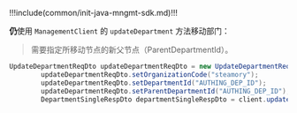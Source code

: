 !!!include(common/init-java-mngmt-sdk.md)!!!

**仍**使用 `ManagementClient` 的 `updateDepartment` 方法移动部门：

> 需要指定所移动节点的新父节点（ParentDepartmentId）。

```java
UpdateDepartmentReqDto updateDepartmentReqDto = new UpdateDepartmentReqDto();
        updateDepartmentReqDto.setOrganizationCode("steamory");
        updateDepartmentReqDto.setDepartmentId("AUTHING_DEP_ID");
        updateDepartmentReqDto.setParentDepartmentId("AUTHING_DEP_ID");
        DepartmentSingleRespDto departmentSingleRespDto = client.updateDepartment(updateDepartmentReqDto);
```